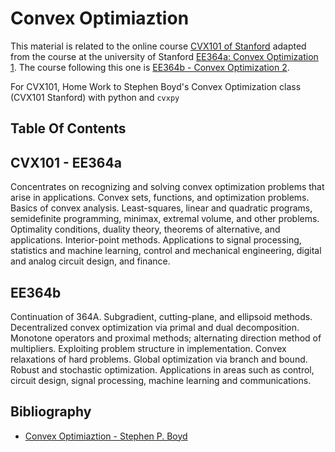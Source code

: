 # Convex Optimiaztion

This material is related to the online course [CVX101 of Stanford]() adapted from the course at the university of Stanford [EE364a: Convex Optimization 1](https://web.stanford.edu/class/ee364a/). The course following this one is [EE364b - Convex Optimization 2](http://web.stanford.edu/class/ee364b/).

For CVX101, Home Work to Stephen Boyd's Convex Optimization class (CVX101 Stanford) with python and `cvxpy`

## Table Of Contents

## CVX101 - EE364a

Concentrates on recognizing and solving convex optimization problems that arise in applications. Convex sets, functions, and optimization problems. Basics of convex analysis. Least-squares, linear and quadratic programs, semidefinite programming, minimax, extremal volume, and other problems. Optimality conditions, duality theory, theorems of alternative, and applications. Interior-point methods. Applications to signal processing, statistics and machine learning, control and mechanical engineering, digital and analog circuit design, and finance.




## EE364b

Continuation of 364A. Subgradient, cutting-plane, and ellipsoid methods. Decentralized convex optimization via primal and dual decomposition. Monotone operators and proximal methods; alternating direction method of multipliers. Exploiting problem structure in implementation. Convex relaxations of hard problems. Global optimization via branch and bound. Robust and stochastic optimization. Applications in areas such as control, circuit design, signal processing, machine learning and communications.



## Bibliography
* [Convex Optimiaztion - Stephen P. Boyd](https://web.stanford.edu/~boyd/cvxbook/bv_cvxbook.pdf)

